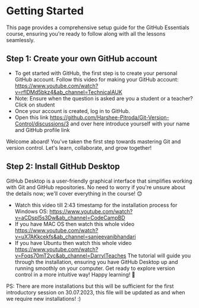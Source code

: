 
# Getting Started

This page provides a comprehensive setup guide for the GitHub Essentials course, ensuring you're ready to follow along with all the lessons seamlessly.

## Step 1: Create your own GitHub account

- To get started with GitHub, the first step is to create your personal GitHub account. Follow this video for making your GitHub account: https://www.youtube.com/watch?v=rflDMd5bkz4&ab_channel=TechnicalAUK
- Note: Ensure when the question is asked are you a student or a teacher? Click on student
- Once your account is created, log in to GitHub.
- Open this link https://github.com/Harshee-Pitroda/Git-Version-Control/discussions/3 and over here introduce yourself with your name and GitHub profile link

Welcome aboard! You've taken the first step towards mastering Git and version control. Let's learn, collaborate, and grow together!


## Step 2: Install GitHub Desktop

GitHub Desktop is a user-friendly graphical interface that simplifies working with Git and GitHub repositories. No need to worry if you're unsure about the details now; we'll cover everything in the course! 😊

- Watch this video till 2:43 timestamp for the installation process for Windows OS: https://www.youtube.com/watch?v=aCDspl5s3Dw&ab_channel=CodeCampBD
- If you have MAC OS then watch this whole video https://www.youtube.com/watch?v=uX7AKkcekfs&ab_channel=sanjeevanibhandari
- If you have Ubuntu then watch this whole video https://www.youtube.com/watch?v=Foqs70mT2yc&ab_channel=DarrylTeaches
The tutorial will guide you through the installation, ensuring you have GitHub Desktop up and running smoothly on your computer. Get ready to explore version control in a more intuitive way! Happy learning! 🚀


PS: There are more installations but this will be sufficient for the first introductory session on 30.07.2023, this file will be updated as and when we require new installations! :)
